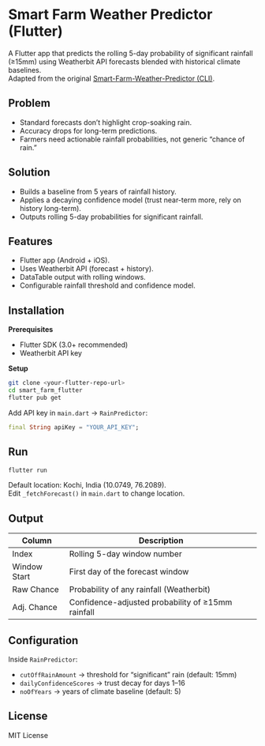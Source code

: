 # Smart Farm Weather Predictor (Flutter)

A Flutter app that predicts the rolling 5-day probability of significant rainfall (≥15mm) using Weatherbit API forecasts blended with historical climate baselines.  
Adapted from the original [Smart-Farm-Weather-Predictor (CLI)](https://github.com/ruhneb2004/Smart-Farm-Weather-Predictor).

## Problem

- Standard forecasts don’t highlight crop-soaking rain.
- Accuracy drops for long-term predictions.
- Farmers need actionable rainfall probabilities, not generic “chance of rain.”

## Solution

- Builds a baseline from 5 years of rainfall history.
- Applies a decaying confidence model (trust near-term more, rely on history long-term).
- Outputs rolling 5-day probabilities for significant rainfall.

## Features

- Flutter app (Android + iOS).
- Uses Weatherbit API (forecast + history).
- DataTable output with rolling windows.
- Configurable rainfall threshold and confidence model.

## Installation

**Prerequisites**

- Flutter SDK (3.0+ recommended)
- Weatherbit API key

**Setup**

```bash
git clone <your-flutter-repo-url>
cd smart_farm_flutter
flutter pub get
```

Add API key in `main.dart` → `RainPredictor`:

```dart
final String apiKey = "YOUR_API_KEY";
```

## Run

```bash
flutter run
```

Default location: Kochi, India (10.0749, 76.2089).  
Edit `_fetchForecast()` in `main.dart` to change location.

## Output

| Column       | Description                                       |
| ------------ | ------------------------------------------------- |
| Index        | Rolling 5-day window number                       |
| Window Start | First day of the forecast window                  |
| Raw Chance   | Probability of any rainfall (Weatherbit)          |
| Adj. Chance  | Confidence-adjusted probability of ≥15mm rainfall |

## Configuration

Inside `RainPredictor`:

- `cutOffRainAmount` → threshold for “significant” rain (default: 15mm)
- `dailyConfidenceScores` → trust decay for days 1–16
- `noOfYears` → years of climate baseline (default: 5)

## License

MIT License
